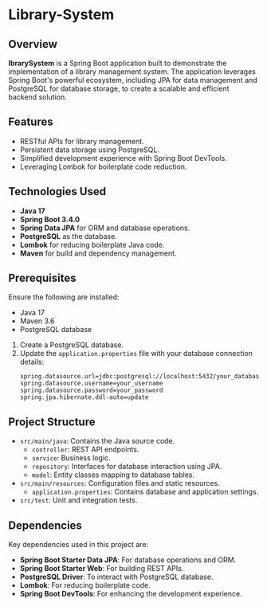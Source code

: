 # Library-System
## Overview

**IbrarySystem** is a Spring Boot application built to demonstrate the implementation of a library management system. The application leverages Spring Boot's powerful ecosystem, including JPA for data management and PostgreSQL for database storage, to create a scalable and efficient backend solution.

## Features

- RESTful APIs for library management.
- Persistent data storage using PostgreSQL.
- Simplified development experience with Spring Boot DevTools.
- Leveraging Lombok for boilerplate code reduction.

## Technologies Used

- **Java 17**
- **Spring Boot 3.4.0**
- **Spring Data JPA** for ORM and database operations.
- **PostgreSQL** as the database.
- **Lombok** for reducing boilerplate Java code.
- **Maven** for build and dependency management.

## Prerequisites

Ensure the following are installed:

- Java 17 
- Maven 3.6
- PostgreSQL database

1. Create a PostgreSQL database.
2. Update the `application.properties` file with your database connection details:
   ```properties
   spring.datasource.url=jdbc:postgresql://localhost:5432/your_database_name
   spring.datasource.username=your_username
   spring.datasource.password=your_password
   spring.jpa.hibernate.ddl-auto=update
## Project Structure

- `src/main/java`: Contains the Java source code.
  - `controller`: REST API endpoints.
  - `service`: Business logic.
  - `repository`: Interfaces for database interaction using JPA.
  - `model`: Entity classes mapping to database tables.
- `src/main/resources`: Configuration files and static resources.
  - `application.properties`: Contains database and application settings.
- `src/test`: Unit and integration tests.

## Dependencies

Key dependencies used in this project are:

- **Spring Boot Starter Data JPA**: For database operations and ORM.
- **Spring Boot Starter Web**: For building REST APIs.
- **PostgreSQL Driver**: To interact with PostgreSQL database.
- **Lombok**: For reducing boilerplate code.
- **Spring Boot DevTools**: For enhancing the development experience.

